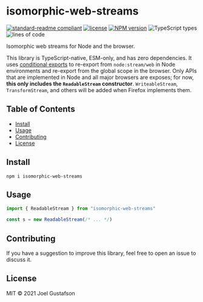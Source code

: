 # isomorphic-web-streams

[![standard-readme compliant](https://img.shields.io/badge/readme%20style-standard-brightgreen.svg)](https://github.com/RichardLitt/standard-readme) [![license](https://img.shields.io/github/license/joeltg/isomorphic-web-streams)](https://opensource.org/licenses/MIT) [![NPM version](https://img.shields.io/npm/v/isomorphic-web-streams)](https://www.npmjs.com/package/isomorphic-web-streams) ![TypeScript types](https://img.shields.io/npm/types/isomorphic-web-streams) ![lines of code](https://img.shields.io/tokei/lines/github/joeltg/isomorphic-web-streams)

Isomorphic web streams for Node and the browser.

This library is TypeScript-native, ESM-only, and has zero dependencies. It uses [conditional exports](https://nodejs.org/api/packages.html#packages_conditional_exports) to re-export from `node:stream/web` in Node environments and re-export from the global scope in the browser. Only APIs that are implemented in Node and all major browsers are exposes; for now, **this only includes the `ReadableStream` constructor**. `WriteableStream`, `TransformStream`, and others will be added when Firefox implements them.

## Table of Contents

- [Install](#install)
- [Usage](#usage)
- [Contributing](#contributing)
- [License](#license)

## Install

```
npm i isomorphic-web-streams
```

## Usage

```typescript
import { ReadableStream } from "isomorphic-web-streams"

const s = new ReadableStream(/* ... */)
```

## Contributing

If you have a suggestion to improve this library, feel free to open an issue to discuss it.

## License

MIT © 2021 Joel Gustafson
